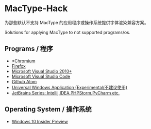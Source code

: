 # MacType-Hack
为那些默认不支持 MacType 的应用程序或操作系统提供字体渲染兼容方案。

Solutions for applying MacType to not supported programs/os.

## Programs / 程序

* [*Chromium](chromium.md)
* [Firefox](firefox.md)
* [Microsoft Visual Studio 2010+](https://www.textarea.com/simodorg/solve-mactype-doesnt-work-in-visual-studio-2015-251/)
* [Microsoft Visual Studio Code](vscode.md)
* [Github Atom](atom.md)
* [Universal Windows Application (Experimental/不建议使用)](http://tieba.baidu.com/p/4040192792)
* [JetBrains Series: Intellij IDEA,PHPStorm,PyCharm etc.](jetbrains.md)


## Operating System / 操作系统

* [Windows 10 Insider Preview](win10.md)
